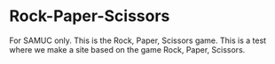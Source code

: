 # Rock-Paper-Scissors
For SAMUC only. This is the Rock, Paper, Scissors game. This is a test where we make a site based on the game Rock, Paper, Scissors.

